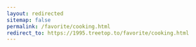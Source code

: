 ```yaml
---
layout: redirected
sitemap: false
permalink: /favorite/cooking.html
redirect_to: https://1995.treetop.to/favorite/cooking.html
---
```

